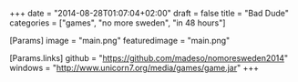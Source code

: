 +++
date = "2014-08-28T01:07:04+02:00"
draft = false
title = "Bad Dude"
categories = ["games", "no more sweden", "in 48 hours"]

[Params]
image = "main.png"
featuredimage = "main.png"

[Params.links]
github = "https://github.com/madeso/nomoresweden2014"
windows = "http://www.unicorn7.org/media/games/game.jar"
+++
